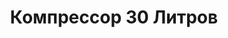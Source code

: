 ---
id: '16'
title: Компрессор 30 Литров
description: Залог 2000 рублей
price: '350'
order: 16
default_thumbnail_image: image/IMG_20210204_152957.jpg
default_original_image: image/IMG_20210204_152957_sm.jpg
category: content/category/07specteh.md
featured: true
layout: product
---